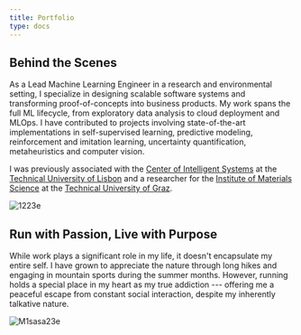 ```yaml
---
title: Portfolio
type: docs
---
```


## **Behind the Scenes**

As a Lead Machine Learning Engineer in a research and environmental setting, I specialize in designing scalable software systems and transforming proof-of-concepts into business products. My work spans the full ML lifecycle, from exploratory data analysis to cloud deployment and MLOps. I have contributed to projects involving state-of-the-art implementations in self-supervised learning, predictive modeling, reinforcement and imitation learning, uncertainty quantification, metaheuristics and computer vision.

I was previously associated with the [Center of Intelligent Systems](https://csi.idmec.tecnico.ulisboa.pt/) at the [Technical University of Lisbon](https://tecnico.ulisboa.pt/en/) and a researcher for the [Institute of Materials Science](https://www.tugraz.at/institute/imat/home) at the [Technical University of Graz](https://www.tugraz.at/en/home). 


![1223e](https://live.staticflickr.com/65535/53729234907_9e1594ce05_c.jpg)

## **Run with Passion, Live with Purpose**

While work plays a significant role in my life, it doesn't encapsulate my entire self. I have grown to appreciate the nature through long hikes and engaging in mountain sports during the summer months. However, running holds a special place in my heart as my true addiction --- offering me a peaceful escape from constant social interaction, despite my inherently talkative nature.

![M1sasa23e](https://live.staticflickr.com/65535/53747266535_c73e895dee_c.jpg)


